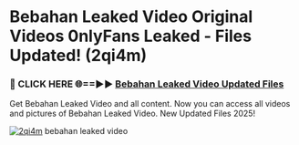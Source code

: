 # Bebahan Leaked Video Original Videos 0nlyFans Leaked - Files Updated! (2qi4m)

<h3>🔴 CLICK HERE 🌐==►► <a href="https://tinyurl.com/2wckxsce" rel="nofollow">Bebahan Leaked Video Updated Files</a></h3>

Get Bebahan Leaked Video and all content. Now you can access all videos and pictures of Bebahan Leaked Video. New Updated Files 2025!

[![2qi4m](https://i.imgur.com/AFduVYN.gif)](https://tinyurl.com/2wckxsce)
bebahan leaked video